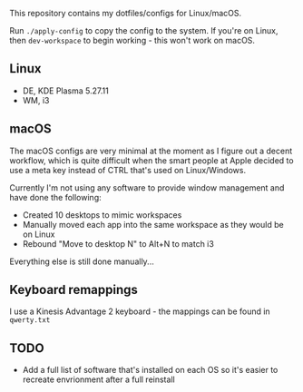 This repository contains my dotfiles/configs for Linux/macOS.

Run `./apply-config` to copy the config to the system. If you're on Linux, then `dev-workspace` to begin working - this won't work on macOS.

## Linux

- DE, KDE Plasma 5.27.11
- WM, i3

## macOS
The macOS configs are very minimal at the moment as I figure out a decent workflow, which is quite difficult when the smart people at Apple decided to use a meta key instead of CTRL that's used on Linux/Windows.

Currently I'm not using any software to provide window management and have done the following:
- Created 10 desktops to mimic workspaces
- Manually moved each app into the same workspace as they would be on Linux
- Rebound "Move to desktop N" to Alt+N to match i3

Everything else is still done manually...

## Keyboard remappings

I use a Kinesis Advantage 2 keyboard - the mappings can be found in `qwerty.txt`

## TODO
- Add a full list of software that's installed on each OS so it's easier to recreate envrionment after a full reinstall
